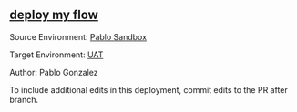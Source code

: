 ## [deploy my flow](https://app.salto.io/orgs/84e41f56-7290-4005-85ea-2b1daf513340/envs/a6fff42a-4f64-4391-84c2-ed5578e2b447/deployments/f9666052-7aa4-4bcb-94a5-fa9e47314aec)

Source Environment: [Pablo Sandbox](https://app.salto.io/orgs/84e41f56-7290-4005-85ea-2b1daf513340/envs/9acd5bb6-aedd-4d2e-9e0c-4ca3305ab117)

Target Environment: [UAT](https://app.salto.io/orgs/84e41f56-7290-4005-85ea-2b1daf513340/envs/a6fff42a-4f64-4391-84c2-ed5578e2b447) 

Author: Pablo Gonzalez

To include additional edits in this deployment, commit edits to the PR after branch.